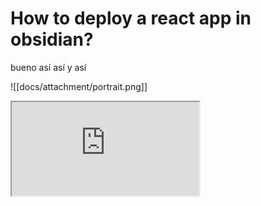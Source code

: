 # How to deploy a react app in obsidian?
bueno así así y así

![[docs/attachment/portrait.png]]

<iframe src="https://www.youtube.com/embed/NnTvZWp5Q7o"></iframe>